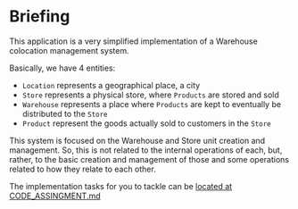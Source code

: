 # Briefing

This application is a very simplified implementation of a Warehouse colocation management system.

Basically, we have 4 entities:
* `Location` represents a geographical place, a city
* `Store` represents a physical store, where `Products` are stored and sold
* `Warehouse` represents a place where `Products` are kept to eventually be distributed to the `Store`
* `Product` represent the goods actually sold to customers in the `Store`

This system is focused on the Warehouse and Store unit creation and management. So, this is not related to the internal operations of each, but, rather, to the basic creation and management of those and some operations related to how they relate to each other.

The implementation tasks for you to tackle can be [located at CODE_ASSINGMENT.md](CODE_ASSIGNMENT.md)